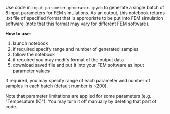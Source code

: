 Use code in `input_parameter_generator.ipynb` to generate a single batch of 8 input parameters for FEM simulations. As an output, this notebook returns .txt file of specified format that is appropriate to be put into FEM simulation software (note that this format may vary for different FEM software).

**How to use**:
1. launch notebook
2. if required specify range and number of generated samples
3. follow the notebook
4. if required you may modify format of the output data
5. download saved file and put it into your FEM software as input parameter values

If required, you may specify range of each parameter and number of samples in each batch (default number is ~200).

Note that parameter limitations are applied for some parameters (e.g. "Temperature (K)"). You may turn it off manually by deleting that part of code.
